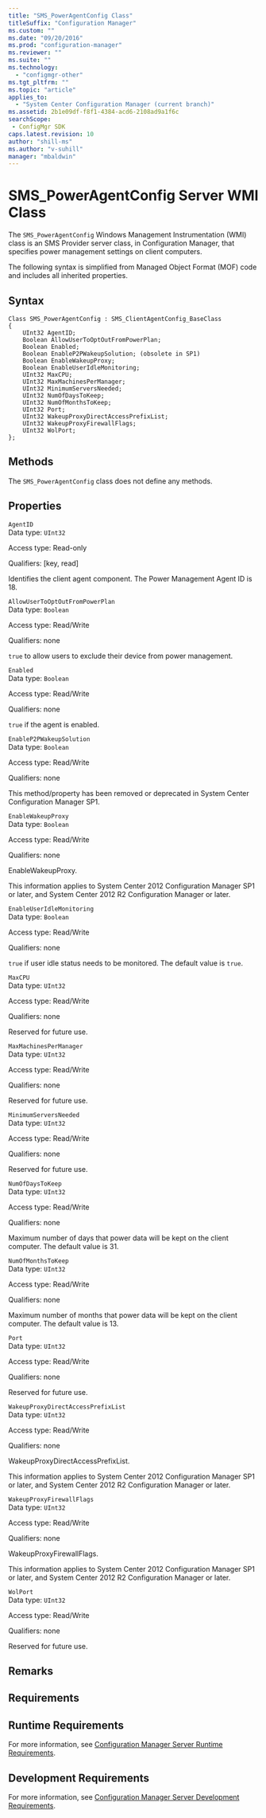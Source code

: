 ```yaml
---
title: "SMS_PowerAgentConfig Class"
titleSuffix: "Configuration Manager"
ms.custom: ""
ms.date: "09/20/2016"
ms.prod: "configuration-manager"
ms.reviewer: ""
ms.suite: ""
ms.technology:
  - "configmgr-other"
ms.tgt_pltfrm: ""
ms.topic: "article"
applies_to:
  - "System Center Configuration Manager (current branch)"
ms.assetid: 2b1e09df-f8f1-4384-acd6-2108ad9a1f6csearchScope: - ConfigMgr SDK
caps.latest.revision: 10
author: "shill-ms"
ms.author: "v-suhill"
manager: "mbaldwin"
---
```

# SMS_PowerAgentConfig Server WMI Class
The `SMS_PowerAgentConfig` Windows Management Instrumentation (WMI) class is an SMS Provider server class, in Configuration Manager, that specifies power management settings on client computers.  

 The following syntax is simplified from Managed Object Format (MOF) code and includes all inherited properties.  

## Syntax  

```  
Class SMS_PowerAgentConfig : SMS_ClientAgentConfig_BaseClass  
{  
    UInt32 AgentID;  
    Boolean AllowUserToOptOutFromPowerPlan;  
    Boolean Enabled;  
    Boolean EnableP2PWakeupSolution; (obsolete in SP1)  
    Boolean EnableWakeupProxy;  
    Boolean EnableUserIdleMonitoring;  
    UInt32 MaxCPU;  
    UInt32 MaxMachinesPerManager;  
    UInt32 MinimumServersNeeded;  
    UInt32 NumOfDaysToKeep;  
    UInt32 NumOfMonthsToKeep;  
    UInt32 Port;  
    UInt32 WakeupProxyDirectAccessPrefixList;  
    UInt32 WakeupProxyFirewallFlags;  
    UInt32 WolPort;  
};  
```  

## Methods  
 The `SMS_PowerAgentConfig` class does not define any methods.  

## Properties  
 `AgentID`  
 Data type: `UInt32`  

 Access type: Read-only  

 Qualifiers: [key, read]  

 Identifies the client agent component. The Power Management Agent ID is 18.  

 `AllowUserToOptOutFromPowerPlan`  
 Data type: `Boolean`  

 Access type: Read/Write  

 Qualifiers: none  

 `true` to allow users to exclude their device from power management.  

 `Enabled`  
 Data type: `Boolean`  

 Access type: Read/Write  

 Qualifiers: none  

 `true` if the agent is enabled.  

 `EnableP2PWakeupSolution`  
 Data type: `Boolean`  

 Access type: Read/Write  

 Qualifiers: none  

 This method/property has been removed or deprecated in System Center Configuration Manager SP1.  

 `EnableWakeupProxy`  
 Data type: `Boolean`  

 Access type: Read/Write  

 Qualifiers: none  

 EnableWakeupProxy.   

 This information applies to System Center 2012 Configuration Manager SP1 or later, and System Center 2012 R2 Configuration Manager or later.  

 `EnableUserIdleMonitoring`  
 Data type: `Boolean`  

 Access type: Read/Write  

 Qualifiers: none  

 `true` if user idle status needs to be monitored. The default value is `true`.  

 `MaxCPU`  
 Data type: `UInt32`  

 Access type: Read/Write  

 Qualifiers: none  

 Reserved for future use.  

 `MaxMachinesPerManager`  
 Data type: `UInt32`  

 Access type: Read/Write  

 Qualifiers: none  

 Reserved for future use.  

 `MinimumServersNeeded`  
 Data type: `UInt32`  

 Access type: Read/Write  

 Qualifiers: none  

 Reserved for future use.  

 `NumOfDaysToKeep`  
 Data type: `UInt32`  

 Access type: Read/Write  

 Qualifiers: none  

 Maximum number of days that power data will be kept on the client computer. The default value is 31.  

 `NumOfMonthsToKeep`  
 Data type: `UInt32`  

 Access type: Read/Write  

 Qualifiers: none  

 Maximum number of months that power data will be kept on the client computer. The default value is 13.  

 `Port`  
 Data type: `UInt32`  

 Access type: Read/Write  

 Qualifiers: none  

 Reserved for future use.  

 `WakeupProxyDirectAccessPrefixList`  
 Data type: `UInt32`  

 Access type: Read/Write  

 Qualifiers: none  

 WakeupProxyDirectAccessPrefixList.   

 This information applies to System Center 2012 Configuration Manager SP1 or later, and System Center 2012 R2 Configuration Manager or later.  

 `WakeupProxyFirewallFlags`  
 Data type: `UInt32`  

 Access type: Read/Write  

 Qualifiers: none  

 WakeupProxyFirewallFlags.   

 This information applies to System Center 2012 Configuration Manager SP1 or later, and System Center 2012 R2 Configuration Manager or later.  

 `WolPort`  
 Data type: `UInt32`  

 Access type: Read/Write  

 Qualifiers: none  

 Reserved for future use.  

## Remarks  

## Requirements  

## Runtime Requirements  
 For more information, see [Configuration Manager Server Runtime Requirements](../../../../../develop/core/reqs/server-runtime-requirements.md).  

## Development Requirements  
 For more information, see [Configuration Manager Server Development Requirements](../../../../../develop/core/reqs/server-development-requirements.md).
